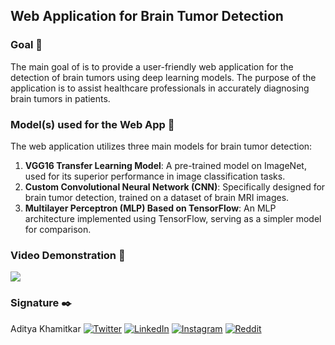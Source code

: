## Web Application for Brain Tumor Detection

### Goal 🎯
The main goal of is to provide a user-friendly web application for the detection of brain tumors using deep learning models. The purpose of the application is to assist healthcare professionals in accurately diagnosing brain tumors in patients.

### Model(s) used for the Web App 🧮
The web application utilizes three main models for brain tumor detection:
1. **VGG16 Transfer Learning Model**: A pre-trained model on ImageNet, used for its superior performance in image classification tasks.
2. **Custom Convolutional Neural Network (CNN)**: Specifically designed for brain tumor detection, trained on a dataset of brain MRI images.
3. **Multilayer Perceptron (MLP) Based on TensorFlow**: An MLP architecture implemented using TensorFlow, serving as a simpler model for comparison.

### Video Demonstration 🎥
[![](https://github.com/TheNaiveSamosa/DL-Simplified/blob/700469f82238ca2579e09a5a02c5afb69cfb327c/Brain%20Tumor%20Detection/Web%20App/Screenshot%202024-05-13%20221628.png)](https://github.com/TheNaiveSamosa/DL-Simplified/blob/700469f82238ca2579e09a5a02c5afb69cfb327c/Brain%20Tumor%20Detection/Web%20App/Final.mp4)

### Signature ✒️
Aditya Khamitkar
[![Twitter](https://img.shields.io/badge/Twitter-%40Couch_Potatoh_-blue?style=flat&logo=twitter)](https://twitter.com/Couch_Potatoh_)
[![LinkedIn](https://img.shields.io/badge/LinkedIn-Aditya_Khamitkar-blue?style=flat&logo=linkedin)](https://www.linkedin.com/in/adityakhamitkar/)
[![Instagram](https://img.shields.io/badge/Instagram-couch_potatoh_-blue?style=flat&logo=instagram)](https://www.instagram.com/couch_potatoh_/)
[![Reddit](https://img.shields.io/badge/Reddit-The_Cactus_Flower-blue?style=flat&logo=reddit)](https://www.reddit.com/user/The-Cactus-Flower/)
